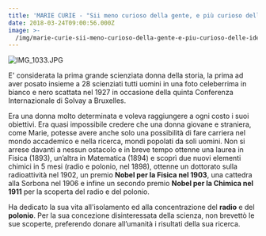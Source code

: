 ```yaml
---
title: 'MARIE CURIE - "Sii meno curioso della gente, e più curioso delle idee"'
date: 2018-03-24T09:00:56.000Z
image: >-
  /img/marie-curie-sii-meno-curioso-della-gente-e-piu-curioso-delle-idee.md/img_1033.jpg
---
```

![IMG_1033.JPG](/img/marie-curie-sii-meno-curioso-della-gente-e-piu-curioso-delle-idee.md/img_1033.jpg)

E' considerata la prima grande scienziata donna della storia, la prima ad aver posato insieme a 28 scienziati tutti uomini in una foto celeberrima in bianco e nero scattata nel 1927 in occasione della quinta Conferenza Internazionale di Solvay a Bruxelles.

Era una donna molto determinata e voleva raggiungere a ogni costo i suoi obiettivi. Era quasi impossibile credere che una donna giovane e straniera, come Marie, potesse avere anche solo una possibilità di fare carriera nel mondo accademico e nella ricerca, mondi popolati da soli uomini. Non si arrese davanti a nessun ostacolo e in breve tempo ottenne una laurea in Fisica (1893), un’altra in Matematica (1894) e scoprì due nuovi elementi chimici in 5 mesi (radio e polonio, nel 1898), ottenne un dottorato sulla radioattività nel 1902, un premio **Nobel per la Fisica nel 1903**, una cattedra alla Sorbona nel 1906 e infine un secondo premio **Nobel per la Chimica nel 1911** per la scoperta del radio e del polonio.

Ha dedicato la sua vita all'isolamento ed alla concentrazione del **radio** e del **polonio**. Per la sua concezione disinteressata della scienza, non brevettò le sue scoperte, preferendo donare all’umanità i risultati della sua ricerca.
